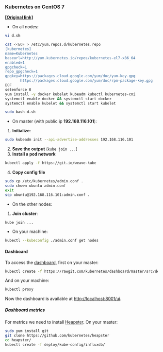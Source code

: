 ### Kubernetes on CentOS 7

[__[Original link]__](https://kubernetes.io/docs/getting-started-guides/kubeadm/)

- On all nodes:

```bash
vi d.sh
```

```bash
cat <<EOF > /etc/yum.repos.d/kubernetes.repo
[kubernetes]
name=Kubernetes
baseurl=http://yum.kubernetes.io/repos/kubernetes-el7-x86_64
enabled=1
gpgcheck=1
repo_gpgcheck=1
gpgkey=https://packages.cloud.google.com/yum/doc/yum-key.gpg
       https://packages.cloud.google.com/yum/doc/rpm-package-key.gpg
EOF
setenforce 0
yum install -y docker kubelet kubeadm kubectl kubernetes-cni
systemctl enable docker && systemctl start docker
systemctl enable kubelet && systemctl start kubelet
```

```bash
sudo bash d.sh
```

- On master (with public ip __192.168.116.101__):
1. __Initialize__:
```bash
sudo kubeadm init --api-advertise-addresses 192.168.116.101
```
2. __Save the output__ (`kube join ...`)
3. __Install a pod network__
```bash
kubectl apply -f https://git.io/weave-kube
```
4. __Copy config file__
```bash
sudo cp /etc/kubernetes/admin.conf .
sudo chown ubuntu admin.conf
exit
scp ubuntu@192.168.116.101:admin.conf .
```

- On the other nodes:
1. __Join cluster__:
```bash
kube join ...
```

- On your machine:
```bash
kubectl --kubeconfig ./admin.conf get nodes
```


#### Dashboard
To access the [dashboard](https://github.com/kubernetes/dashboard),
first on your master:

```bash
kubectl create -f https://rawgit.com/kubernetes/dashboard/master/src/deploy/kubernetes-dashboard.yaml
```

And on your machine:
```bash
kubectl proxy
```

Now the dashboard is available at [http://localhost:8001/ui](http://localhost:8001/ui).


##### Dashboard metrics
For metrics we need to install [Heapster](https://github.com/kubernetes/heapster/). On your master:

```bash
sudo yum install git
git clone https://github.com/kubernetes/heapster
cd heapster/
kubectl create -f deploy/kube-config/influxdb/
```
